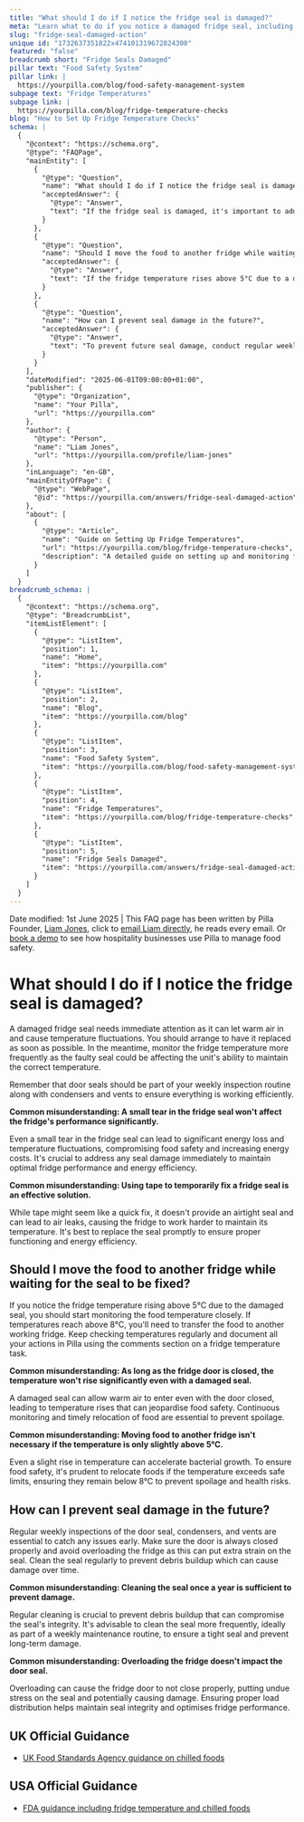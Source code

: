 ```yaml
---
title: "What should I do if I notice the fridge seal is damaged?"
meta: "Learn what to do if you notice a damaged fridge seal, including monitoring temperatures, moving food if necessary, and preventing future damage through regular inspections."
slug: "fridge-seal-damaged-action"
unique id: "1732637351822x474101319672824300"
featured: "false"
breadcrumb short: "Fridge Seals Damaged"
pillar text: "Food Safety System"
pillar link: |
  https://yourpilla.com/blog/food-safety-management-system
subpage text: "Fridge Temperatures"
subpage link: |
  https://yourpilla.com/blog/fridge-temperature-checks
blog: "How to Set Up Fridge Temperature Checks"
schema: |
  {
    "@context": "https://schema.org",
    "@type": "FAQPage",
    "mainEntity": [
      {
        "@type": "Question",
        "name": "What should I do if I notice the fridge seal is damaged?",
        "acceptedAnswer": {
          "@type": "Answer",
          "text": "If the fridge seal is damaged, it's important to address the issue immediately as it can lead to warm air entering the fridge and cause temperature fluctuations. Arrange for the seal to be replaced as soon as possible. In the meantime, monitor the fridge temperature more frequently to ensure it maintains the correct temperature. Remember to include door seals in your weekly inspection routine to catch such issues early."
        }
      },
      {
        "@type": "Question",
        "name": "Should I move the food to another fridge while waiting for the seal to be fixed?",
        "acceptedAnswer": {
          "@type": "Answer",
          "text": "If the fridge temperature rises above 5°C due to a damaged seal, closely monitor the food temperature. If the temperature reaches above 8°C, transfer the food to another functioning fridge. Continue to check temperatures regularly and document all actions to ensure food safety and compliance."
        }
      },
      {
        "@type": "Question",
        "name": "How can I prevent seal damage in the future?",
        "acceptedAnswer": {
          "@type": "Answer",
          "text": "To prevent future seal damage, conduct regular weekly inspections of the door seal, condensers, and vents. Ensure the fridge door is always closed properly, avoid overloading the fridge, and clean the seal regularly to prevent debris buildup. These steps will help maintain the seal's integrity and ensure efficient fridge performance."
        }
      }
    ],
    "dateModified": "2025-06-01T09:00:00+01:00",
    "publisher": {
      "@type": "Organization",
      "name": "Your Pilla",
      "url": "https://yourpilla.com"
    },
    "author": {
      "@type": "Person",
      "name": "Liam Jones",
      "url": "https://yourpilla.com/profile/liam-jones"
    },
    "inLanguage": "en-GB",
    "mainEntityOfPage": {
      "@type": "WebPage",
      "@id": "https://yourpilla.com/answers/fridge-seal-damaged-action"
    },
    "about": [
      {
        "@type": "Article",
        "name": "Guide on Setting Up Fridge Temperatures",
        "url": "https://yourpilla.com/blog/fridge-temperature-checks",
        "description": "A detailed guide on setting up and monitoring fridge temperatures to ensure food safety and regulatory compliance."
      }
    ]
  }
breadcrumb_schema: |
  {
    "@context": "https://schema.org",
    "@type": "BreadcrumbList",
    "itemListElement": [
      {
        "@type": "ListItem",
        "position": 1,
        "name": "Home",
        "item": "https://yourpilla.com"
      },
      {
        "@type": "ListItem",
        "position": 2,
        "name": "Blog",
        "item": "https://yourpilla.com/blog"
      },
      {
        "@type": "ListItem",
        "position": 3,
        "name": "Food Safety System",
        "item": "https://yourpilla.com/blog/food-safety-management-system"
      },
      {
        "@type": "ListItem",
        "position": 4,
        "name": "Fridge Temperatures",
        "item": "https://yourpilla.com/blog/fridge-temperature-checks"
      },
      {
        "@type": "ListItem",
        "position": 5,
        "name": "Fridge Seals Damaged",
        "item": "https://yourpilla.com/answers/fridge-seal-damaged-action"
      }
    ]
  }
---
```


Date modified: 1st June 2025 | This FAQ page has been written by Pilla Founder, [Liam Jones](https://yourpilla.com/profile/liam-jones), click to [email Liam directly](https://mailto:liam@yourpilla.com/), he reads every email. Or [book a demo](https://calendly.com/pilla/demo) to see how hospitality businesses use Pilla to manage food safety.

# What should I do if I notice the fridge seal is damaged?

A damaged fridge seal needs immediate attention as it can let warm air in and cause temperature fluctuations. You should arrange to have it replaced as soon as possible. In the meantime, monitor the fridge temperature more frequently as the faulty seal could be affecting the unit's ability to maintain the correct temperature.

Remember that door seals should be part of your weekly inspection routine along with condensers and vents to ensure everything is working efficiently.

**Common misunderstanding: A small tear in the fridge seal won't affect the fridge's performance significantly.**

Even a small tear in the fridge seal can lead to significant energy loss and temperature fluctuations, compromising food safety and increasing energy costs. It's crucial to address any seal damage immediately to maintain optimal fridge performance and energy efficiency.

**Common misunderstanding: Using tape to temporarily fix a fridge seal is an effective solution.**

While tape might seem like a quick fix, it doesn't provide an airtight seal and can lead to air leaks, causing the fridge to work harder to maintain its temperature. It's best to replace the seal promptly to ensure proper functioning and energy efficiency.

## Should I move the food to another fridge while waiting for the seal to be fixed?

If you notice the fridge temperature rising above 5°C due to the damaged seal, you should start monitoring the food temperature closely. If temperatures reach above 8°C, you'll need to transfer the food to another working fridge. Keep checking temperatures regularly and document all your actions in Pilla using the comments section on a fridge temperature task.

**Common misunderstanding: As long as the fridge door is closed, the temperature won't rise significantly even with a damaged seal.**

A damaged seal can allow warm air to enter even with the door closed, leading to temperature rises that can jeopardise food safety. Continuous monitoring and timely relocation of food are essential to prevent spoilage.

**Common misunderstanding: Moving food to another fridge isn't necessary if the temperature is only slightly above 5°C.**

Even a slight rise in temperature can accelerate bacterial growth. To ensure food safety, it's prudent to relocate foods if the temperature exceeds safe limits, ensuring they remain below 8°C to prevent spoilage and health risks.

## How can I prevent seal damage in the future?

Regular weekly inspections of the door seal, condensers, and vents are essential to catch any issues early. Make sure the door is always closed properly and avoid overloading the fridge as this can put extra strain on the seal. Clean the seal regularly to prevent debris buildup which can cause damage over time.

**Common misunderstanding: Cleaning the seal once a year is sufficient to prevent damage.**

Regular cleaning is crucial to prevent debris buildup that can compromise the seal's integrity. It's advisable to clean the seal more frequently, ideally as part of a weekly maintenance routine, to ensure a tight seal and prevent long-term damage.

**Common misunderstanding: Overloading the fridge doesn't impact the door seal.**

Overloading can cause the fridge door to not close properly, putting undue stress on the seal and potentially causing damage. Ensuring proper load distribution helps maintain seal integrity and optimises fridge performance.

## UK Official Guidance

-   [UK Food Standards Agency guidance on chilled foods](https://www.food.gov.uk/safety-hygiene/how-to-chill-freeze-and-defrost-food-safely)

## USA Official Guidance

-   [FDA guidance including fridge temperature and chilled foods](https://www.fda.gov/consumers/consumer-updates/are-you-storing-food-safely)